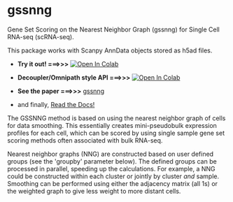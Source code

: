 # gssnng
Gene Set Scoring on the Nearest Neighbor Graph (gssnng) for Single Cell RNA-seq (scRNA-seq).


This package works with Scanpy AnnData objects stored as h5ad files.


  * **Try it out!  ===>>>**  [![Open In Colab](https://colab.research.google.com/assets/colab-badge.svg)](https://colab.research.google.com/github/IlyaLab/gssnng/blob/main/notebooks/gssnng_quick_start.ipynb)

  * **Decoupler/Omnipath style API ===>>>** [![Open In Colab](https://colab.research.google.com/assets/colab-badge.svg)](https://colab.research.google.com/github/IlyaLab/gssnng/blob/main/notebooks/Scoring_PBMC_data_with_the_GSSNNG_decoupleR_API.ipynb)

  * **See the paper ===>>>** [gssnng](https://academic.oup.com/bioinformaticsadvances/article/3/1/vbad150/7321111?login=false)

  * and finally, [Read the Docs!](https://gssnng.readthedocs.io/en/latest/)



The GSSNNG method is based on using the nearest neighbor graph of cells for data smoothing. This essentially creates 
mini-pseudobulk expression profiles for each cell, which can be scored by using single sample gene set scoring 
methods often associated with bulk RNA-seq. 

Nearest neighbor graphs (NNG) are constructed based on user defined groups (see the 'groupby' parameter below). 
The defined groups can be processed in parallel, speeding up the calculations. For example, a NNG could be 
constructed within each cluster or jointly by cluster *and* sample. Smoothing can be performed using either the 
adjacency matrix (all 1s) or the weighted graph to give less weight to more distant cells.
